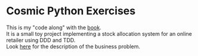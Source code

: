 # Cosmic Python Exercises
This is my "code along" with the [book](https://www.cosmicpython.com/book/preface.html).  
It is a small toy project implementing a stock allocation system for an online retailer using DDD and TDD.  
Look [here](Domain.md) for the description of the business problem.
